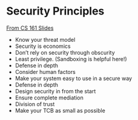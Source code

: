 # Security Principles

[From CS 161 Slides](http://www-inst.cs.berkeley.edu/~cs161/sp18/slides/1.25.Principles.pdf)

- Know your threat model
- Security is economics
- Don’t rely on security through obscurity
- Least privilege. (Sandboxing is helpful here!)
- Defense in depth
- Consider human factors
- Make your system easy to use in a secure way
- Defense in depth
- Design security in from the start
- Ensure complete mediation
- Division of trust
- Make your TCB as small as possible
